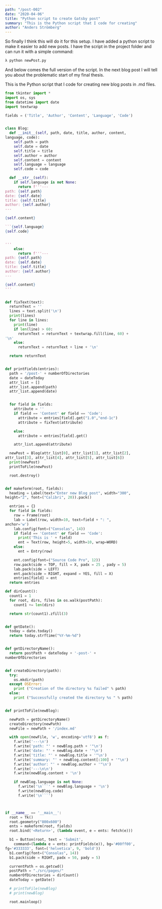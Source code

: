 ```yaml
---
path: "/post-002"
date: "2020-04-06"
title: "Python script to create Gatsby post"
summary: "This is the Python script that I code for creating"
author: "Anders Strömberg"
---
```


So finally I think this will do it for this setup. I have added a python script
to make it easier to add new posts. I have the script in the project folder
and can run it with a simple command:

```Python
λ python newPost.py
```

And below comes the full version of the script. In the next blog post I will tell you about the problematic start of my final thesis.

This is the Python script that I code for creating new blog posts in .md files.

```Python
from tkinter import *
import os, sys
from datetime import date
import textwrap

fields = ('Title', 'Author', 'Content', 'Language', 'Code')


class Blog:
  def __init__(self, path, date, title, author, content,
language, code):
    self.path = path
    self.date = date
    self.title = title
    self.author = author
    self.content = content
    self.language = language
    self.code = code

  def __str__(self):
    if self.language is not None:
      return f'''---
path: {self.path}
date: {self.date}
title: {self.title}
author: {self.author}
---

{self.content}

```{self.language}
{self.code}


'''
    else:
      return f'''---
path: {self.path}
date: {self.date}
title: {self.title}
author: {self.author}
---

{self.content}
'''


def fixText(text):
  returnText = ''
  lines = text.split('\n')
  print(lines)
  for line in lines:
    print(line)
    if len(line) > 60:
      returnText = returnText + textwrap.fill(line, 60) +
'\n'
    else:
      returnText = returnText + line + '\n'

  return returnText


def printFields(entries):
  path = '/post-' + numberOfDirectories
  date = dateToday
  attr_list = []
  attr_list.append(path)
  attr_list.append(date)


  for field in fields:
    attribute = ''
    if field == 'Content' or field == 'Code':
      attribute = entries[field].get("1.0","end-1c")
      attribute = fixText(attribute)

    else:
      attribute = entries[field].get()

    attr_list.append(attribute)

  newPost = Blog(attr_list[0], attr_list[1], attr_list[2],
attr_list[3], attr_list[4], attr_list[5], attr_list[6])
  print(newPost)
  printToFile(newPost)

  root.destroy()


def makeform(root, fields):
  heading = Label(text="Enter new Blog post", width="300",
height="2", font=("Calibri", 20)).pack()

  entries = {}
  for field in fields:
    row = Frame(root)
    lab = Label(row, width=10, text=field + ": ",
anchor='w')
    lab.config(font=("Consolas", 14))
    if field == 'Content' or field == 'Code':
      print('This is ' + field)
      ent = Text(row, height=5, width=10, wrap=WORD)
    else:
      ent = Entry(row)

    ent.config(font=("Source Code Pro", 12))
    row.pack(side = TOP, fill = X, padx = 25 , pady = 5)
    lab.pack(side = LEFT)
    ent.pack(side = RIGHT, expand = YES, fill = X)
    entries[field] = ent
  return entries

def dirCount():
  count1 = 1
  for root, dirs, files in os.walk(postPath):
    count1 += len(dirs)

  return str(count1).zfill(3)


def getDate():
  today = date.today()
  return today.strftime("%Y-%m-%d")


def getDirectoryName():
  return postPath + dateToday + '-post-' +
numberOfDirectories


def createDirectory(path):
  try:
    os.mkdir(path)
  except OSError:
    print ("Creation of the directory %s failed" % path)
  else:
    print ("Successfully created the directory %s " % path)


def printToFile(newBlog):

  newPath = getDirectoryName()
  createDirectory(newPath)
  newFile = newPath + '/index.md'

  with open(newFile, 'w', encoding='utf8') as f:
    f.write('---\n')
    f.write('path: "' + newBlog.path + '"\n')
    f.write('date: "' + newBlog.date + '"\n')
    f.write('title: "' + newBlog.title + '"\n')
    f.write('summary: "' + newBlog.content[:100] + '"\n')
    f.write('author: "' + newBlog.author + '"\n')
    f.write('---\n\n')
    f.write(newBlog.content + '\n')

    if newBlog.language is not None:
      f.write('\n```' + newBlog.language + '\n')
      f.write(newBlog.code)
      f.write('\n```')



if __name__ == '__main__':
  root = Tk()
  root.geometry("800x600")
  ents = makeform(root, fields)
  root.bind('<Return>', (lambda event, e = ents: fetch(e)))

  b1 = Button(root, text = 'Submit',
    command=(lambda e = ents: printFields(e)), bg='#00ff00',
fg='#333333', font=('helvetica', 9, 'bold'))
  b1.config(font=("Consolas", 14))
  b1.pack(side = RIGHT, padx = 50, pady = 5)

  currentPath = os.getcwd()
  postPath = "./src/pages/"
  numberOfDirectories = dirCount()
  dateToday = getDate()

  # printToFile(newBlog)
  # print(newBlog)

  root.mainloop()


```